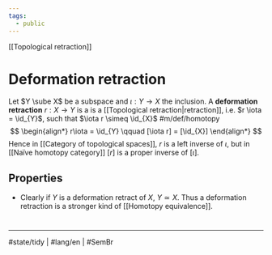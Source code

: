 ```yaml
---
tags:
  - public
---
```

[[Topological retraction]]
# Deformation retraction

Let $Y \sube X$ be a subspace and $\iota : Y \to X$ the inclusion.
A **deformation retraction** $r: X \to Y$ is a
is a [[Topological retraction|retraction]], i.e. $r \iota = \id_{Y}$,
such that $\iota  r \simeq \id_{X}$ #m/def/homotopy 
$$
\begin{align*}
r\iota = \id_{Y} \qquad [\iota r] = [\id_{X}]
\end{align*}
$$
Hence in [[Category of topological spaces]], $r$ is a left inverse of $\iota$, but in [[Naïve homotopy category]] $[r]$ is a proper inverse of $[\iota]$.

## Properties

- Clearly if $Y$ is a deformation retract of $X$, $Y \simeq X$.
  Thus a deformation retraction is a stronger kind of [[Homotopy equivalence]].

#
---
#state/tidy | #lang/en | #SemBr
